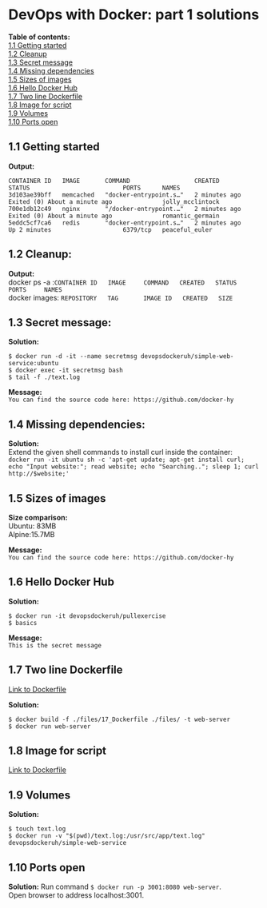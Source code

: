 # DevOps with Docker: part 1 solutions  

**Table of contents:**  
[1.1 Getting started](#11-getting-started)  
[1.2 Cleanup](#12-cleanup)  
[1.3 Secret message](#13-secret-message)  
[1.4 Missing dependencies](#14-missing-dependencies)  
[1.5 Sizes of images](#15-sizes-of-images)  
[1.6 Hello Docker Hub](#16-hello-docker-hub)  
[1.7 Two line Dockerfile](#17-two-line-dockerfile)  
[1.8 Image for script](#18-image-for-script)  
[1.9 Volumes](#19-volumes)  
[1.10 Ports open](#110-ports-open)  


## 1.1 Getting started  
**Output:**  
```
CONTAINER ID   IMAGE       COMMAND                  CREATED          STATUS                          PORTS      NAMES
3d103ae39bff   memcached   "docker-entrypoint.s…"   2 minutes ago    Exited (0) About a minute ago              jolly_mcclintock
700e1db12c49   nginx       "/docker-entrypoint.…"   2 minutes ago    Exited (0) About a minute ago              romantic_germain
5eddc5cf7ca6   redis       "docker-entrypoint.s…"   2 minutes ago    Up 2 minutes                    6379/tcp   peaceful_euler
```

## 1.2 Cleanup:  
**Output:**  
docker ps -a :`CONTAINER ID   IMAGE     COMMAND   CREATED   STATUS    PORTS     NAMES`  
docker images: `REPOSITORY   TAG       IMAGE ID   CREATED   SIZE`

## 1.3 Secret message:
**Solution:**  
```
$ docker run -d -it --name secretmsg devopsdockeruh/simple-web-service:ubuntu
$ docker exec -it secretmsg bash
$ tail -f ./text.log
```  
**Message:**  
`You can find the source code here: https://github.com/docker-hy`  

## 1.4 Missing dependencies:
**Solution:**  
Extend the given shell commands to install curl inside the container:  
`docker run -it ubuntu sh -c 'apt-get update; apt-get install curl; echo "Input website:"; read website; echo "Searching.."; sleep 1; curl http://$website;'`  

## 1.5 Sizes of images
**Size comparison:**  
Ubuntu: 83MB  
Alpine:15.7MB

**Message:**  
`You can find the source code here: https://github.com/docker-hy`

## 1.6 Hello Docker Hub  
**Solution:**  
```
$ docker run -it devopsdockeruh/pullexercise  
$ basics
```  
**Message:**  
`This is the secret message`

## 1.7 Two line Dockerfile
[Link to Dockerfile](./files/17_Dockerfile)

**Solution:**  
```
$ docker build -f ./files/17_Dockerfile ./files/ -t web-server
$ docker run web-server
```  

## 1.8 Image for script
[Link to Dockerfile](./files/18_Dockerfile)  

## 1.9 Volumes

**Solution:**  
```
$ touch text.log  
$ docker run -v "$(pwd)/text.log:/usr/src/app/text.log" devopsdockeruh/simple-web-service
```  

## 1.10 Ports open  

**Solution:**
Run command `$ docker run -p 3001:8080 web-server`.  
Open browser to address localhost:3001.
